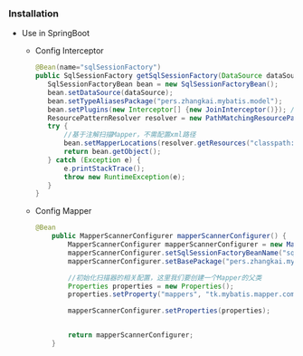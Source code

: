 ### Installation
   - Use in SpringBoot
        - Config Interceptor
            ```java
           @Bean(name="sqlSessionFactory")
           public SqlSessionFactory getSqlSessionFactory(DataSource dataSource){
               SqlSessionFactoryBean bean = new SqlSessionFactoryBean();
               bean.setDataSource(dataSource);
               bean.setTypeAliasesPackage("pers.zhangkai.mybatis.model");
               bean.setPlugins(new Interceptor[] {new JoinInterceptor()}); // 拦截器
               ResourcePatternResolver resolver = new PathMatchingResourcePatternResolver();
               try {
                   //基于注解扫描Mapper，不需配置xml路径
                   bean.setMapperLocations(resolver.getResources("classpath:mapping/*.xml"));
                   return bean.getObject();
               } catch (Exception e) {
                   e.printStackTrace();
                   throw new RuntimeException(e);
               }
           }
       
        - Config Mapper
        
          ```java
          @Bean
              public MapperScannerConfigurer mapperScannerConfigurer() {
                  MapperScannerConfigurer mapperScannerConfigurer = new MapperScannerConfigurer();
                  mapperScannerConfigurer.setSqlSessionFactoryBeanName("sqlSessionFactory");
                  mapperScannerConfigurer.setBasePackage("pers.zhangkai.mybatis.dao");
          
                  //初始化扫描器的相关配置，这里我们要创建一个Mapper的父类
                  Properties properties = new Properties();
                  properties.setProperty("mappers", "tk.mybatis.mapper.common.Mapper,JoinMapper");
          
                  mapperScannerConfigurer.setProperties(properties);
          
          
                  return mapperScannerConfigurer;
              }